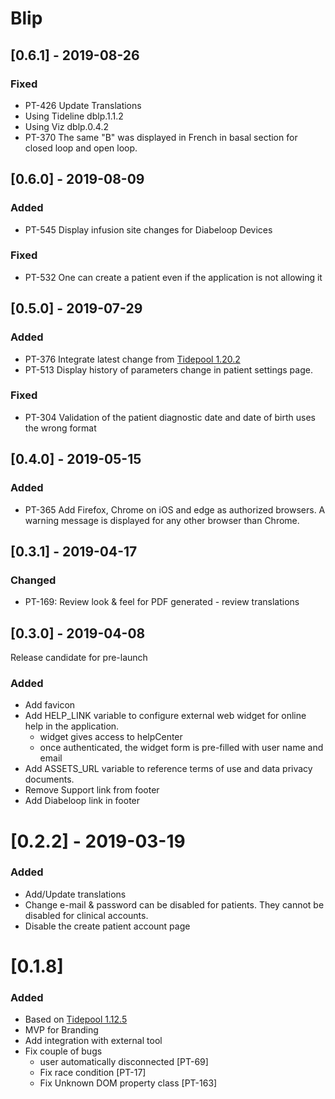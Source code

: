 # Blip 

## [0.6.1] - 2019-08-26

### Fixed
- PT-426 Update Translations
- Using Tideline dblp.1.1.2
- Using Viz dblp.0.4.2
- PT-370 The same "B" was displayed in French in basal section for closed loop and open loop. 

## [0.6.0] - 2019-08-09

### Added
- PT-545 Display infusion site changes for Diabeloop Devices

### Fixed
- PT-532 One can create a patient even if the application is not allowing it

## [0.5.0] - 2019-07-29

### Added
- PT-376 Integrate latest change from [Tidepool 1.20.2](https://github.com/tidepool-org/blip/releases/tag/v1.20.2)
- PT-513 Display history of parameters change in patient settings page.

### Fixed
- PT-304 Validation of the patient diagnostic date and date of birth uses the wrong format

## [0.4.0] - 2019-05-15

### Added
- PT-365 Add Firefox, Chrome on iOS and edge as authorized browsers. A warning message is displayed for any other browser than Chrome.

## [0.3.1] - 2019-04-17

### Changed
- PT-169: Review look & feel for PDF generated - review translations

## [0.3.0] - 2019-04-08
Release candidate for pre-launch

### Added
 - Add favicon
 - Add HELP_LINK variable to configure external web widget for online help in the application. 
    - widget gives access to helpCenter
    - once authenticated, the widget form is pre-filled with user name and email
 - Add ASSETS_URL variable to reference terms of use and data privacy documents.
 - Remove Support link from footer
 - Add Diabeloop link in footer


# [0.2.2] - 2019-03-19 

### Added
- Add/Update translations
- Change e-mail & password can be disabled for patients. They cannot be disabled for clinical accounts.
- Disable the create patient account page

# [0.1.8]

### Added
- Based on [Tidepool 1.12.5](https://github.com/tidepool-org/blip/releases/tag/v1.12.5)
- MVP for Branding 
- Add integration with external tool
- Fix couple of bugs 
   - user automatically disconnected [PT-69]
   - Fix race condition [PT-17]
   - Fix Unknown DOM property class [PT-163]
